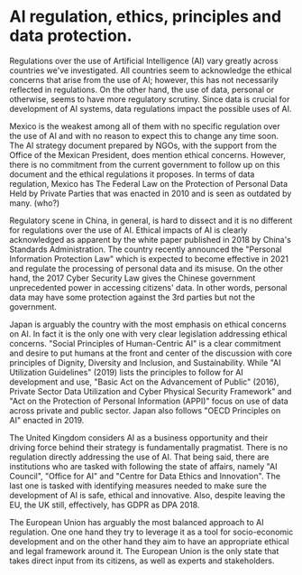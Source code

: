 # AI regulation, ethics, principles and data protection.

Regulations over the use of Artificial Intelligence (AI) vary greatly across countries we've investigated. All countries seem to acknowledge the ethical concerns that arise from the use of AI; however, this has not necessarily reflected in regulations. On the other hand, the use of data, personal or otherwise, seems to have more regulatory scrutiny.  Since data is crucial for development of AI systems, data regulations impact the possible uses of AI.

Mexico is the weakest among all of them with no specific regulation over the use of AI and with no reason to expect this to change any time soon.  The AI strategy document prepared by NGOs, with the support from the Office of the Mexican President, does mention ethical concerns. However, there is no commitment from the current government to follow up on this document and the ethical regulations it proposes. In terms of data regulation, Mexico has The Federal Law on the Protection of Personal Data Held by Private Parties that was enacted in 2010 and is seen as outdated by many. (who?)

Regulatory scene in China, in general, is hard to dissect and it is no different for regulations over the use of AI. Ethical impacts of AI is clearly acknowledged as apparent by the white paper published in 2018 by China's Standards Administration. The country recently announced the "Personal Information Protection Law" which is expected to become effective in 2021 and regulate the processing of personal data and its misuse. On the other hand, the 2017 Cyber Security Law gives the Chinese government unprecedented power in accessing citizens' data. In other words, personal data may have some protection against the 3rd parties but not the government.

Japan is arguably the country with the most emphasis on ethical concerns on AI. In fact it is the only one with very clear legislation addressing ethical concerns. "Social Principles of Human-Centric AI" is a clear commitment and desire to put humans at the front and center of the discussion with core principles of Dignity, Diversity and Inclusion, and Sustainability. While "AI Utilization Guidelines" (2019) lists the principles to follow for AI development and use, "Basic Act on the Advancement of Public" (2016), Private Sector Data Utilization and Cyber Physical Security Framework" and "Act on the Protection of Personal Information (APPI)" focus on use of data across private and public sector. Japan also follows "OECD Principles on AI" enacted in 2019.

The United Kingdom considers AI as a business opportunity and their driving force behind their strategy is fundamentally pragmatist. There is no regulation directly addressing the use of AI. That being said, there are institutions who are tasked with following the state of affairs, namely "AI Council", "Office for AI" and "Centre for Data Ethics and Innovation". The last one is tasked with identifying measures needed to make sure the development of AI is safe, ethical and innovative. Also, despite leaving the EU, the UK still, effectively, has GDPR as DPA 2018.

The European Union has arguably the most balanced approach to AI regulation. One one hand they try to leverage it as a tool for socio-economic development and on the other hand they aim to have an appropriate ethical and legal framework around it. The European Union is the only state that takes direct input from its citizens, as well as experts and stakeholders.
